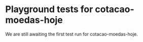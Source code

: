 # Playground tests for cotacao-moedas-hoje
We are still awaiting the first test run for cotacao-moedas-hoje.
